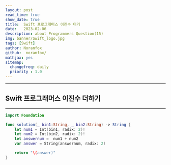 ```yaml
---
layout: post
read_time: true
show_date: true
title:  Swift 프로그래머스 이진수 더기
date:   2023-02-06
description: about Programmers Question(15)
img: banner/Swift_logo.jpg
tags: [Swift]
author: Noranfox
github:  noranfox/
mathjax: yes
sitemap:
  changefreq: daily
  priority : 1.0
---
```


---
## Swift 프로그래머스 이진수 더하기
---

```swift
import Foundation

func solution(_ bin1:String, _ bin2:String) -> String {
    let num1 = Int(bin1, radix: 2)!
    let num2 = Int(bin2, radix: 2)!
    let answernum =  num1 + num2
    var answer = String(answernum, radix: 2)

    return "\(answer)"
}
```